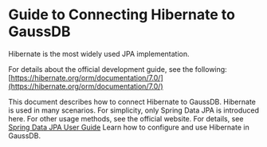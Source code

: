# Guide to Connecting Hibernate to GaussDB

Hibernate is the most widely used JPA implementation.

For details about the official development guide, see the following: [https://hibernate.org/orm/documentation/7.0/](https://hibernate.org/orm/documentation/7.0/)

This document describes how to connect Hibernate to GaussDB. Hibernate is used in many scenarios. For simplicity, only Spring Data JPA is introduced here. For other usage methods, see the official website. For details, see [Spring Data JPA User Guide](../../SpringDataJPA/3.4.x/README_en.md)	Learn how to configure and use Hibernate in GaussDB.

